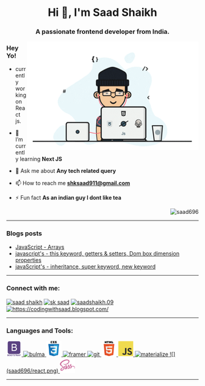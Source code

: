 <h1 align="center">Hi 👋, I'm Saad Shaikh</h1>
<h3 align="center">A passionate frontend developer from India.</h3>
<img align='right' src = https://github.com/saad696/saad696/blob/main/man.gif width = 450>

### Hey Yo!
- currently working on React js.

- 🌱 I’m currently learning **Next JS**

- 💬 Ask me about **Any tech related query**

- 📫 How to reach me **shksaad911@gmail.com**

- ⚡ Fun fact **As an indian guy I dont like tea**

<p align="right"> <img src="https://komarev.com/ghpvc/?username=saad696&label=Profile%20views&color=0e75b6&style=flat" alt="saad696" /> </p><hr>

### Blogs posts
<!-- BLOG-POST-LIST:START -->
- [JavaScript - Arrays](https://codingwithsaad.blogspot.com/2020/12/javascript-arrays.html)
- [javascript's - this keyword, getters & setters, Dom box dimension properties](https://codingwithsaad.blogspot.com/2020/12/100-days-of-code-day-3-this-keyword.html)
- [javaScript's - inheritance, super keyword, new keyword](https://codingwithsaad.blogspot.com/2020/12/100-days-of-code-day-2-javascripts.html)
<!-- BLOG-POST-LIST:END --><hr>

<h3 align="left">Connect with me:</h3>
<p align="left">
<a href="https://www.linkedin.com/mwlite/in/saad-shaikh-278452193" target="blank"><img align="center" src="https://cdn.jsdelivr.net/npm/simple-icons@3.0.1/icons/linkedin.svg" alt="saad shaikh" height="30" width="40" /></a>
<a href="https://m.facebook.com/profile.php?ref=bookmarks" target="blank"><img align="center" src="https://cdn.jsdelivr.net/npm/simple-icons@3.0.1/icons/facebook.svg" alt="sk saad" height="30" width="40" /></a>
<a href="https://www.instagram.com/saadshaikh.09/" target="blank"><img align="center" src="https://cdn.jsdelivr.net/npm/simple-icons@3.0.1/icons/instagram.svg" alt="saadshaikh.09" height="30" width="40" /></a>
<a href="/https://codingwithsaad.blogspot.com/" target="blank"><img align="center" src="https://cdn.jsdelivr.net/npm/simple-icons@3.0.1/icons/rss.svg" alt="https://codingwithsaad.blogspot.com/" height="30" width="40" /></a>
</p><hr>

<h3 align="left">Languages and Tools:</h3>
<p align="left"> <a href="https://getbootstrap.com" target="_blank"> <img src="https://raw.githubusercontent.com/devicons/devicon/master/icons/bootstrap/bootstrap-plain-wordmark.svg" alt="bootstrap" width="40" height="40"/> </a> <a href="https://bulma.io/" target="_blank"> <img src="https://raw.githubusercontent.com/gilbarbara/logos/804dc257b59e144eaca5bc6ffd16949752c6f789/logos/bulma.svg" alt="bulma" width="40" height="40"/> </a>  <a href="https://www.w3schools.com/css/" target="_blank"> <img src="https://raw.githubusercontent.com/devicons/devicon/master/icons/css3/css3-original-wordmark.svg" alt="css3" width="40" height="40"/> </a> <a href="https://www.framer.com/" target="_blank"> <img src="https://www.vectorlogo.zone/logos/framer/framer-icon.svg" alt="framer" width="40" height="40"/> </a> <a href="https://git-scm.com/" target="_blank"> <img src="https://www.vectorlogo.zone/logos/git-scm/git-scm-icon.svg" alt="git" width="40" height="40"/> </a> <a href="https://www.w3.org/html/" target="_blank"> <img src="https://raw.githubusercontent.com/devicons/devicon/master/icons/html5/html5-original-wordmark.svg" alt="html5" width="40" height="40"/> </a> <a href="https://developer.mozilla.org/en-US/docs/Web/JavaScript" target="_blank"> <img src="https://raw.githubusercontent.com/devicons/devicon/master/icons/javascript/javascript-original.svg" alt="javascript" width="40" height="40"/> </a> <a href="https://materializecss.com/" target="_blank"> <img src="https://raw.githubusercontent.com/prplx/svg-logos/5585531d45d294869c4eaab4d7cf2e9c167710a9/svg/materialize.svg" alt="materialize" width="40" height="40"/> </a> <a href="https://reactjs.org/" target="_blank"> ![](saad696/react.png) </a> <a href="https://sass-lang.com" target="_blank"> <img src="https://raw.githubusercontent.com/devicons/devicon/master/icons/sass/sass-original.svg" alt="sass" width="40" height="40"/> </a> </p>

<hr />
